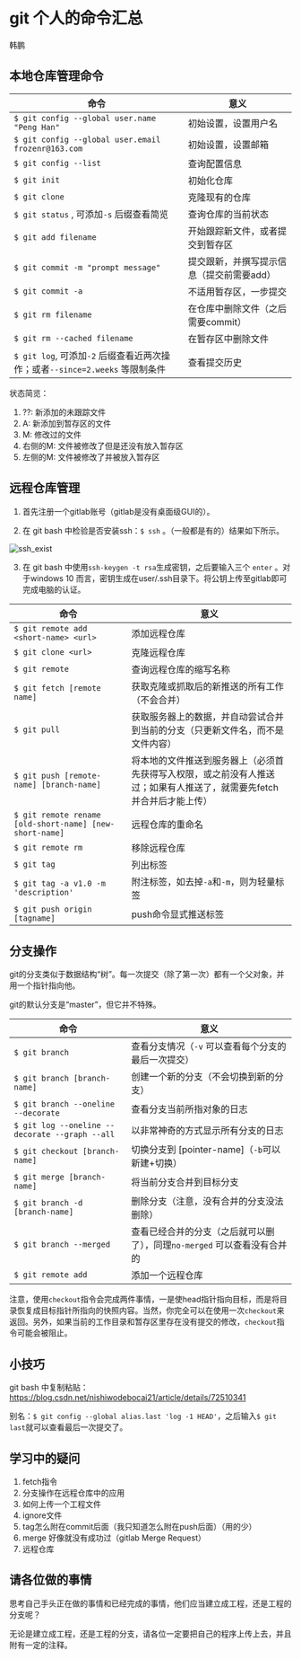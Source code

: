 # git 个人的命令汇总

韩鹏

## 本地仓库管理命令

| 命令                                                         | 意义                                      |
| ------------------------------------------------------------ | ----------------------------------------- |
| `$ git config --global user.name "Peng Han"`                 | 初始设置，设置用户名                      |
| `$ git config --global user.email frozenr@163.com`           | 初始设置，设置邮箱                        |
| `$ git config --list`                                        | 查询配置信息                              |
| `$ git init`                                                 | 初始化仓库                                |
| `$ git clone`                                                | 克隆现有的仓库                            |
| `$ git status` , 可添加`-s` 后缀查看简览                     | 查询仓库的当前状态                        |
| `$ git add filename`                                         | 开始跟踪新文件，或者提交到暂存区          |
| `$ git commit -m "prompt message"`                           | 提交跟新，并撰写提示信息（提交前需要add） |
| `$ git commit -a`                                            | 不适用暂存区，一步提交                    |
| `$ git rm filename`                                          | 在仓库中删除文件（之后需要commit）        |
| `$ git rm --cached filename`                                 | 在暂存区中删除文件                        |
| `$ git log`, 可添加`-2` 后缀查看近两次操作；或者`--since=2.weeks` 等限制条件 | 查看提交历史                              |

状态简览：

1. ??: 新添加的未跟踪文件
2. A: 新添加到暂存区的文件
3. M: 修改过的文件
4. 右侧的M: 文件被修改了但是还没有放入暂存区
5. 左侧的M: 文件被修改了并被放入暂存区

## 远程仓库管理

1. 首先注册一个gitlab账号（gitlab是没有桌面级GUI的）。

2. 在 git bash 中检验是否安装ssh：`$ ssh` 。（一般都是有的）结果如下所示。

![ssh_exist](.\ssh_exist.png)

3. 在 git bash 中使用`ssh-keygen -t rsa`生成密钥，之后要输入三个 `enter` 。对于windows 10 而言，密钥生成在user/.ssh目录下。将公钥上传至gitlab即可完成电脑的认证。

| 命令                                                    | 意义                                                         |
| ------------------------------------------------------- | ------------------------------------------------------------ |
| `$ git remote add <short-name> <url>`                   | 添加远程仓库                                                 |
| `$ git clone <url>`                                     | 克隆远程仓库                                                 |
| `$ git remote`                                          | 查询远程仓库的缩写名称                                       |
| `$ git fetch [remote name]`                             | 获取克隆或抓取后的新推送的所有工作（不会合并）               |
| `$ git pull`                                            | 获取服务器上的数据，并自动尝试合并到当前的分支（只更新文件名，而不是文件内容） |
| `$ git push [remote-name] [branch-name]`                | 将本地的文件推送到服务器上（必须首先获得写入权限，或之前没有人推送过；如果有人推送了，就需要先fetch并合并后才能上传） |
| `$ git remote rename [old-short-name] [new-short-name]` | 远程仓库的重命名                                             |
| `$ git remote rm`                                       | 移除远程仓库                                                 |
| `$ git tag`                                             | 列出标签                                                     |
| `$ git tag -a v1.0 -m 'description'`                    | 附注标签，如去掉`-a`和`-m`，则为轻量标签                     |
| `$ git push origin [tagname]`                           | push命令显式推送标签                                         |

## 分支操作

git的分支类似于数据结构“树”。每一次提交（除了第一次）都有一个父对象，并用一个指针指向他。

git的默认分支是“master”，但它并不特殊。

| 命令                                           | 意义                                                         |
| ---------------------------------------------- | ------------------------------------------------------------ |
| `$ git branch`                                 | 查看分支情况（`-v` 可以查看每个分支的最后一次提交）          |
| `$ git branch [branch-name]`                   | 创建一个新的分支（不会切换到新的分支）                       |
| `$ git branch --oneline --decorate`            | 查看分支当前所指对象的日志                                   |
| `$ git log --oneline --decorate --graph --all` | 以非常神奇的方式显示所有分支的日志                           |
| `$ git checkout [branch-name]`                 | 切换分支到 [pointer-name]（`-b`可以新建+切换）               |
| `$ git merge [branch-name]`                    | 将当前分支合并到目标分支                                     |
| `$ git branch -d [branch-name]`                | 删除分支（注意，没有合并的分支没法删除）                     |
| `$ git branch --merged`                        | 查看已经合并的分支（之后就可以删了），同理`no-merged` 可以查看没有合并的 |
| `$ git remote add`                             | 添加一个远程仓库                                             |



注意，使用`checkout`指令会完成两件事情，一是使head指针指向目标，而是将目录恢复成目标指针所指向的快照内容。当然，你完全可以在使用一次`checkout`来返回。另外，如果当前的工作目录和暂存区里存在没有提交的修改，`checkout`指令可能会被阻止。

## 小技巧

git bash 中复制粘贴：https://blog.csdn.net/nishiwodebocai21/article/details/72510341

别名：`$ git config --global alias.last 'log -1 HEAD'`，之后输入`$ git last`就可以查看最后一次提交了。

## 学习中的疑问

1. fetch指令
2. 分支操作在远程仓库中的应用
3. 如何上传一个工程文件
4. ignore文件
5. tag怎么附在commit后面（我只知道怎么附在push后面）（用的少）
6. merge 好像就没有成功过（gitlab Merge Request）
7. 远程仓库

## 请各位做的事情

思考自己手头正在做的事情和已经完成的事情，他们应当建立成工程，还是工程的分支呢？

无论是建立成工程，还是工程的分支，请各位一定要把自己的程序上传上去，并且附有一定的注释。